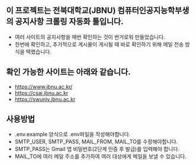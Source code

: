 ## 이 프로젝트는 전북대학교(JBNU) 컴퓨터인공지능학부생의 공지사항 크롤링 자동화 툴입니다.

- 여러 사이트의 공지사항을 매번 확인하는 것이 번거로워 만들었습니다.
- 한번에 확인하고, 추가적으로 게시물이 게시될 때 바로 확인하기 위해 메일 전송 방식을 택했습니다.

## 확인 가능한 사이트는 아래와 같습니다.

- https://www.jbnu.ac.kr/
- https://csai.jbnu.ac.kr
- https://swuniv.jbnu.ac.kr

## 사용방법

- .env.example 양식으로 .env파일을 작성해야합니다.
- SMTP_USER, SMTP_PASS, MAIL_FROM, MAIL_TO를 수정해야합니다.
- SMTP_PASS는  Gmail 앱 비밀번호(2단계 인증 후 발급)를 입력해야 합니다.
- MAIL_TO에 여러 메일 주소를 추가하여 여러 대상에게 메일을 보낼 수 있습니다.